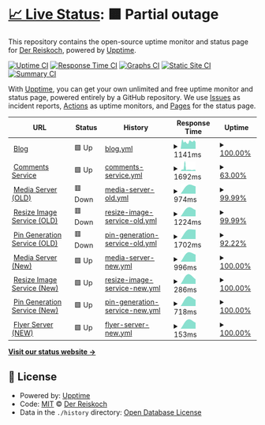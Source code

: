 # [📈 Live Status](https://Der-Reiskoch.github.io/upptime): <!--live status--> **🟧 Partial outage**

This repository contains the open-source uptime monitor and status page for [Der Reiskoch](https://der.reisko.ch), powered by [Upptime](https://github.com/upptime/upptime).

[![Uptime CI](https://github.com/Der-Reiskoch/upptime/workflows/Uptime%20CI/badge.svg)](https://github.com/Der-Reiskoch/upptime/actions?query=workflow%3A%22Uptime+CI%22)
[![Response Time CI](https://github.com/Der-Reiskoch/upptime/workflows/Response%20Time%20CI/badge.svg)](https://github.com/Der-Reiskoch/upptime/actions?query=workflow%3A%22Response+Time+CI%22)
[![Graphs CI](https://github.com/Der-Reiskoch/upptime/workflows/Graphs%20CI/badge.svg)](https://github.com/Der-Reiskoch/upptime/actions?query=workflow%3A%22Graphs+CI%22)
[![Static Site CI](https://github.com/Der-Reiskoch/upptime/workflows/Static%20Site%20CI/badge.svg)](https://github.com/Der-Reiskoch/upptime/actions?query=workflow%3A%22Static+Site+CI%22)
[![Summary CI](https://github.com/Der-Reiskoch/upptime/workflows/Summary%20CI/badge.svg)](https://github.com/Der-Reiskoch/upptime/actions?query=workflow%3A%22Summary+CI%22)

With [Upptime](https://upptime.js.org), you can get your own unlimited and free uptime monitor and status page, powered entirely by a GitHub repository. We use [Issues](https://github.com/Der-Reiskoch/upptime/issues) as incident reports, [Actions](https://github.com/Der-Reiskoch/upptime/actions) as uptime monitors, and [Pages](https://Der-Reiskoch.github.io/upptime) for the status page.

<!--start: status pages-->
<!-- This summary is generated by Upptime (https://github.com/upptime/upptime) -->
<!-- Do not edit this manually, your changes will be overwritten -->
<!-- prettier-ignore -->
| URL | Status | History | Response Time | Uptime |
| --- | ------ | ------- | ------------- | ------ |
| <img alt="" src="https://icons.duckduckgo.com/ip3/www.der-reiskoch.de.ico" height="13"> [Blog](https://www.der-reiskoch.de) | 🟩 Up | [blog.yml](https://github.com/Der-Reiskoch/upptime/commits/HEAD/history/blog.yml) | <details><summary><img alt="Response time graph" src="./graphs/blog/response-time-week.png" height="20"> 1141ms</summary><br><a href="https://Der-Reiskoch.github.io/upptime/history/blog"><img alt="Response time 1250" src="https://img.shields.io/endpoint?url=https%3A%2F%2Fraw.githubusercontent.com%2FDer-Reiskoch%2Fupptime%2FHEAD%2Fapi%2Fblog%2Fresponse-time.json"></a><br><a href="https://Der-Reiskoch.github.io/upptime/history/blog"><img alt="24-hour response time 1072" src="https://img.shields.io/endpoint?url=https%3A%2F%2Fraw.githubusercontent.com%2FDer-Reiskoch%2Fupptime%2FHEAD%2Fapi%2Fblog%2Fresponse-time-day.json"></a><br><a href="https://Der-Reiskoch.github.io/upptime/history/blog"><img alt="7-day response time 1141" src="https://img.shields.io/endpoint?url=https%3A%2F%2Fraw.githubusercontent.com%2FDer-Reiskoch%2Fupptime%2FHEAD%2Fapi%2Fblog%2Fresponse-time-week.json"></a><br><a href="https://Der-Reiskoch.github.io/upptime/history/blog"><img alt="30-day response time 1190" src="https://img.shields.io/endpoint?url=https%3A%2F%2Fraw.githubusercontent.com%2FDer-Reiskoch%2Fupptime%2FHEAD%2Fapi%2Fblog%2Fresponse-time-month.json"></a><br><a href="https://Der-Reiskoch.github.io/upptime/history/blog"><img alt="1-year response time 1211" src="https://img.shields.io/endpoint?url=https%3A%2F%2Fraw.githubusercontent.com%2FDer-Reiskoch%2Fupptime%2FHEAD%2Fapi%2Fblog%2Fresponse-time-year.json"></a></details> | <details><summary><a href="https://Der-Reiskoch.github.io/upptime/history/blog">100.00%</a></summary><a href="https://Der-Reiskoch.github.io/upptime/history/blog"><img alt="All-time uptime 99.86%" src="https://img.shields.io/endpoint?url=https%3A%2F%2Fraw.githubusercontent.com%2FDer-Reiskoch%2Fupptime%2FHEAD%2Fapi%2Fblog%2Fuptime.json"></a><br><a href="https://Der-Reiskoch.github.io/upptime/history/blog"><img alt="24-hour uptime 100.00%" src="https://img.shields.io/endpoint?url=https%3A%2F%2Fraw.githubusercontent.com%2FDer-Reiskoch%2Fupptime%2FHEAD%2Fapi%2Fblog%2Fuptime-day.json"></a><br><a href="https://Der-Reiskoch.github.io/upptime/history/blog"><img alt="7-day uptime 100.00%" src="https://img.shields.io/endpoint?url=https%3A%2F%2Fraw.githubusercontent.com%2FDer-Reiskoch%2Fupptime%2FHEAD%2Fapi%2Fblog%2Fuptime-week.json"></a><br><a href="https://Der-Reiskoch.github.io/upptime/history/blog"><img alt="30-day uptime 98.39%" src="https://img.shields.io/endpoint?url=https%3A%2F%2Fraw.githubusercontent.com%2FDer-Reiskoch%2Fupptime%2FHEAD%2Fapi%2Fblog%2Fuptime-month.json"></a><br><a href="https://Der-Reiskoch.github.io/upptime/history/blog"><img alt="1-year uptime 99.80%" src="https://img.shields.io/endpoint?url=https%3A%2F%2Fraw.githubusercontent.com%2FDer-Reiskoch%2Fupptime%2FHEAD%2Fapi%2Fblog%2Fuptime-year.json"></a></details>
| <img alt="" src="https://icons.duckduckgo.com/ip3/kommentare.koch-reis.de.ico" height="13"> [Comments Service](https://kommentare.koch-reis.de/) | 🟩 Up | [comments-service.yml](https://github.com/Der-Reiskoch/upptime/commits/HEAD/history/comments-service.yml) | <details><summary><img alt="Response time graph" src="./graphs/comments-service/response-time-week.png" height="20"> 1692ms</summary><br><a href="https://Der-Reiskoch.github.io/upptime/history/comments-service"><img alt="Response time 1139" src="https://img.shields.io/endpoint?url=https%3A%2F%2Fraw.githubusercontent.com%2FDer-Reiskoch%2Fupptime%2FHEAD%2Fapi%2Fcomments-service%2Fresponse-time.json"></a><br><a href="https://Der-Reiskoch.github.io/upptime/history/comments-service"><img alt="24-hour response time 728" src="https://img.shields.io/endpoint?url=https%3A%2F%2Fraw.githubusercontent.com%2FDer-Reiskoch%2Fupptime%2FHEAD%2Fapi%2Fcomments-service%2Fresponse-time-day.json"></a><br><a href="https://Der-Reiskoch.github.io/upptime/history/comments-service"><img alt="7-day response time 1692" src="https://img.shields.io/endpoint?url=https%3A%2F%2Fraw.githubusercontent.com%2FDer-Reiskoch%2Fupptime%2FHEAD%2Fapi%2Fcomments-service%2Fresponse-time-week.json"></a><br><a href="https://Der-Reiskoch.github.io/upptime/history/comments-service"><img alt="30-day response time 1644" src="https://img.shields.io/endpoint?url=https%3A%2F%2Fraw.githubusercontent.com%2FDer-Reiskoch%2Fupptime%2FHEAD%2Fapi%2Fcomments-service%2Fresponse-time-month.json"></a><br><a href="https://Der-Reiskoch.github.io/upptime/history/comments-service"><img alt="1-year response time 1170" src="https://img.shields.io/endpoint?url=https%3A%2F%2Fraw.githubusercontent.com%2FDer-Reiskoch%2Fupptime%2FHEAD%2Fapi%2Fcomments-service%2Fresponse-time-year.json"></a></details> | <details><summary><a href="https://Der-Reiskoch.github.io/upptime/history/comments-service">63.00%</a></summary><a href="https://Der-Reiskoch.github.io/upptime/history/comments-service"><img alt="All-time uptime 99.43%" src="https://img.shields.io/endpoint?url=https%3A%2F%2Fraw.githubusercontent.com%2FDer-Reiskoch%2Fupptime%2FHEAD%2Fapi%2Fcomments-service%2Fuptime.json"></a><br><a href="https://Der-Reiskoch.github.io/upptime/history/comments-service"><img alt="24-hour uptime 100.00%" src="https://img.shields.io/endpoint?url=https%3A%2F%2Fraw.githubusercontent.com%2FDer-Reiskoch%2Fupptime%2FHEAD%2Fapi%2Fcomments-service%2Fuptime-day.json"></a><br><a href="https://Der-Reiskoch.github.io/upptime/history/comments-service"><img alt="7-day uptime 63.00%" src="https://img.shields.io/endpoint?url=https%3A%2F%2Fraw.githubusercontent.com%2FDer-Reiskoch%2Fupptime%2FHEAD%2Fapi%2Fcomments-service%2Fuptime-week.json"></a><br><a href="https://Der-Reiskoch.github.io/upptime/history/comments-service"><img alt="30-day uptime 89.88%" src="https://img.shields.io/endpoint?url=https%3A%2F%2Fraw.githubusercontent.com%2FDer-Reiskoch%2Fupptime%2FHEAD%2Fapi%2Fcomments-service%2Fuptime-month.json"></a><br><a href="https://Der-Reiskoch.github.io/upptime/history/comments-service"><img alt="1-year uptime 98.75%" src="https://img.shields.io/endpoint?url=https%3A%2F%2Fraw.githubusercontent.com%2FDer-Reiskoch%2Fupptime%2FHEAD%2Fapi%2Fcomments-service%2Fuptime-year.json"></a></details>
| <img alt="" src="https://icons.duckduckgo.com/ip3/bilder.der-reiskoch.de.ico" height="13"> [Media Server (OLD)](https://bilder.der-reiskoch.de) | 🟥 Down | [media-server-old.yml](https://github.com/Der-Reiskoch/upptime/commits/HEAD/history/media-server-old.yml) | <details><summary><img alt="Response time graph" src="./graphs/media-server-old/response-time-week.png" height="20"> 974ms</summary><br><a href="https://Der-Reiskoch.github.io/upptime/history/media-server-old"><img alt="Response time 974" src="https://img.shields.io/endpoint?url=https%3A%2F%2Fraw.githubusercontent.com%2FDer-Reiskoch%2Fupptime%2FHEAD%2Fapi%2Fmedia-server-old%2Fresponse-time.json"></a><br><a href="https://Der-Reiskoch.github.io/upptime/history/media-server-old"><img alt="24-hour response time 886" src="https://img.shields.io/endpoint?url=https%3A%2F%2Fraw.githubusercontent.com%2FDer-Reiskoch%2Fupptime%2FHEAD%2Fapi%2Fmedia-server-old%2Fresponse-time-day.json"></a><br><a href="https://Der-Reiskoch.github.io/upptime/history/media-server-old"><img alt="7-day response time 974" src="https://img.shields.io/endpoint?url=https%3A%2F%2Fraw.githubusercontent.com%2FDer-Reiskoch%2Fupptime%2FHEAD%2Fapi%2Fmedia-server-old%2Fresponse-time-week.json"></a><br><a href="https://Der-Reiskoch.github.io/upptime/history/media-server-old"><img alt="30-day response time 974" src="https://img.shields.io/endpoint?url=https%3A%2F%2Fraw.githubusercontent.com%2FDer-Reiskoch%2Fupptime%2FHEAD%2Fapi%2Fmedia-server-old%2Fresponse-time-month.json"></a><br><a href="https://Der-Reiskoch.github.io/upptime/history/media-server-old"><img alt="1-year response time 974" src="https://img.shields.io/endpoint?url=https%3A%2F%2Fraw.githubusercontent.com%2FDer-Reiskoch%2Fupptime%2FHEAD%2Fapi%2Fmedia-server-old%2Fresponse-time-year.json"></a></details> | <details><summary><a href="https://Der-Reiskoch.github.io/upptime/history/media-server-old">99.99%</a></summary><a href="https://Der-Reiskoch.github.io/upptime/history/media-server-old"><img alt="All-time uptime 99.99%" src="https://img.shields.io/endpoint?url=https%3A%2F%2Fraw.githubusercontent.com%2FDer-Reiskoch%2Fupptime%2FHEAD%2Fapi%2Fmedia-server-old%2Fuptime.json"></a><br><a href="https://Der-Reiskoch.github.io/upptime/history/media-server-old"><img alt="24-hour uptime 99.98%" src="https://img.shields.io/endpoint?url=https%3A%2F%2Fraw.githubusercontent.com%2FDer-Reiskoch%2Fupptime%2FHEAD%2Fapi%2Fmedia-server-old%2Fuptime-day.json"></a><br><a href="https://Der-Reiskoch.github.io/upptime/history/media-server-old"><img alt="7-day uptime 99.99%" src="https://img.shields.io/endpoint?url=https%3A%2F%2Fraw.githubusercontent.com%2FDer-Reiskoch%2Fupptime%2FHEAD%2Fapi%2Fmedia-server-old%2Fuptime-week.json"></a><br><a href="https://Der-Reiskoch.github.io/upptime/history/media-server-old"><img alt="30-day uptime 99.99%" src="https://img.shields.io/endpoint?url=https%3A%2F%2Fraw.githubusercontent.com%2FDer-Reiskoch%2Fupptime%2FHEAD%2Fapi%2Fmedia-server-old%2Fuptime-month.json"></a><br><a href="https://Der-Reiskoch.github.io/upptime/history/media-server-old"><img alt="1-year uptime 99.99%" src="https://img.shields.io/endpoint?url=https%3A%2F%2Fraw.githubusercontent.com%2FDer-Reiskoch%2Fupptime%2FHEAD%2Fapi%2Fmedia-server-old%2Fuptime-year.json"></a></details>
| <img alt="" src="https://icons.duckduckgo.com/ip3/resize.der-reiskoch.de.ico" height="13"> [Resize Image Service (OLD)](https://resize.der-reiskoch.de/?src=%2fmedia%2f1000%2f1091%2fgefuellte_lotuswurzel.jpg&width=190) | 🟥 Down | [resize-image-service-old.yml](https://github.com/Der-Reiskoch/upptime/commits/HEAD/history/resize-image-service-old.yml) | <details><summary><img alt="Response time graph" src="./graphs/resize-image-service-old/response-time-week.png" height="20"> 1224ms</summary><br><a href="https://Der-Reiskoch.github.io/upptime/history/resize-image-service-old"><img alt="Response time 1224" src="https://img.shields.io/endpoint?url=https%3A%2F%2Fraw.githubusercontent.com%2FDer-Reiskoch%2Fupptime%2FHEAD%2Fapi%2Fresize-image-service-old%2Fresponse-time.json"></a><br><a href="https://Der-Reiskoch.github.io/upptime/history/resize-image-service-old"><img alt="24-hour response time 1007" src="https://img.shields.io/endpoint?url=https%3A%2F%2Fraw.githubusercontent.com%2FDer-Reiskoch%2Fupptime%2FHEAD%2Fapi%2Fresize-image-service-old%2Fresponse-time-day.json"></a><br><a href="https://Der-Reiskoch.github.io/upptime/history/resize-image-service-old"><img alt="7-day response time 1224" src="https://img.shields.io/endpoint?url=https%3A%2F%2Fraw.githubusercontent.com%2FDer-Reiskoch%2Fupptime%2FHEAD%2Fapi%2Fresize-image-service-old%2Fresponse-time-week.json"></a><br><a href="https://Der-Reiskoch.github.io/upptime/history/resize-image-service-old"><img alt="30-day response time 1224" src="https://img.shields.io/endpoint?url=https%3A%2F%2Fraw.githubusercontent.com%2FDer-Reiskoch%2Fupptime%2FHEAD%2Fapi%2Fresize-image-service-old%2Fresponse-time-month.json"></a><br><a href="https://Der-Reiskoch.github.io/upptime/history/resize-image-service-old"><img alt="1-year response time 1224" src="https://img.shields.io/endpoint?url=https%3A%2F%2Fraw.githubusercontent.com%2FDer-Reiskoch%2Fupptime%2FHEAD%2Fapi%2Fresize-image-service-old%2Fresponse-time-year.json"></a></details> | <details><summary><a href="https://Der-Reiskoch.github.io/upptime/history/resize-image-service-old">99.99%</a></summary><a href="https://Der-Reiskoch.github.io/upptime/history/resize-image-service-old"><img alt="All-time uptime 99.99%" src="https://img.shields.io/endpoint?url=https%3A%2F%2Fraw.githubusercontent.com%2FDer-Reiskoch%2Fupptime%2FHEAD%2Fapi%2Fresize-image-service-old%2Fuptime.json"></a><br><a href="https://Der-Reiskoch.github.io/upptime/history/resize-image-service-old"><img alt="24-hour uptime 99.98%" src="https://img.shields.io/endpoint?url=https%3A%2F%2Fraw.githubusercontent.com%2FDer-Reiskoch%2Fupptime%2FHEAD%2Fapi%2Fresize-image-service-old%2Fuptime-day.json"></a><br><a href="https://Der-Reiskoch.github.io/upptime/history/resize-image-service-old"><img alt="7-day uptime 99.99%" src="https://img.shields.io/endpoint?url=https%3A%2F%2Fraw.githubusercontent.com%2FDer-Reiskoch%2Fupptime%2FHEAD%2Fapi%2Fresize-image-service-old%2Fuptime-week.json"></a><br><a href="https://Der-Reiskoch.github.io/upptime/history/resize-image-service-old"><img alt="30-day uptime 99.99%" src="https://img.shields.io/endpoint?url=https%3A%2F%2Fraw.githubusercontent.com%2FDer-Reiskoch%2Fupptime%2FHEAD%2Fapi%2Fresize-image-service-old%2Fuptime-month.json"></a><br><a href="https://Der-Reiskoch.github.io/upptime/history/resize-image-service-old"><img alt="1-year uptime 99.99%" src="https://img.shields.io/endpoint?url=https%3A%2F%2Fraw.githubusercontent.com%2FDer-Reiskoch%2Fupptime%2FHEAD%2Fapi%2Fresize-image-service-old%2Fuptime-year.json"></a></details>
| <img alt="" src="https://icons.duckduckgo.com/ip3/pins.der-reiskoch.de.ico" height="13"> [Pin Generation Service (OLD)](https://pins.der-reiskoch.de/v2/?id=1271&title=Gaeng%20Om%20Moo%20aus%20dem%20Isaan) | 🟥 Down | [pin-generation-service-old.yml](https://github.com/Der-Reiskoch/upptime/commits/HEAD/history/pin-generation-service-old.yml) | <details><summary><img alt="Response time graph" src="./graphs/pin-generation-service-old/response-time-week.png" height="20"> 1702ms</summary><br><a href="https://Der-Reiskoch.github.io/upptime/history/pin-generation-service-old"><img alt="Response time 1702" src="https://img.shields.io/endpoint?url=https%3A%2F%2Fraw.githubusercontent.com%2FDer-Reiskoch%2Fupptime%2FHEAD%2Fapi%2Fpin-generation-service-old%2Fresponse-time.json"></a><br><a href="https://Der-Reiskoch.github.io/upptime/history/pin-generation-service-old"><img alt="24-hour response time 1685" src="https://img.shields.io/endpoint?url=https%3A%2F%2Fraw.githubusercontent.com%2FDer-Reiskoch%2Fupptime%2FHEAD%2Fapi%2Fpin-generation-service-old%2Fresponse-time-day.json"></a><br><a href="https://Der-Reiskoch.github.io/upptime/history/pin-generation-service-old"><img alt="7-day response time 1702" src="https://img.shields.io/endpoint?url=https%3A%2F%2Fraw.githubusercontent.com%2FDer-Reiskoch%2Fupptime%2FHEAD%2Fapi%2Fpin-generation-service-old%2Fresponse-time-week.json"></a><br><a href="https://Der-Reiskoch.github.io/upptime/history/pin-generation-service-old"><img alt="30-day response time 1702" src="https://img.shields.io/endpoint?url=https%3A%2F%2Fraw.githubusercontent.com%2FDer-Reiskoch%2Fupptime%2FHEAD%2Fapi%2Fpin-generation-service-old%2Fresponse-time-month.json"></a><br><a href="https://Der-Reiskoch.github.io/upptime/history/pin-generation-service-old"><img alt="1-year response time 1702" src="https://img.shields.io/endpoint?url=https%3A%2F%2Fraw.githubusercontent.com%2FDer-Reiskoch%2Fupptime%2FHEAD%2Fapi%2Fpin-generation-service-old%2Fresponse-time-year.json"></a></details> | <details><summary><a href="https://Der-Reiskoch.github.io/upptime/history/pin-generation-service-old">92.22%</a></summary><a href="https://Der-Reiskoch.github.io/upptime/history/pin-generation-service-old"><img alt="All-time uptime 92.22%" src="https://img.shields.io/endpoint?url=https%3A%2F%2Fraw.githubusercontent.com%2FDer-Reiskoch%2Fupptime%2FHEAD%2Fapi%2Fpin-generation-service-old%2Fuptime.json"></a><br><a href="https://Der-Reiskoch.github.io/upptime/history/pin-generation-service-old"><img alt="24-hour uptime 89.72%" src="https://img.shields.io/endpoint?url=https%3A%2F%2Fraw.githubusercontent.com%2FDer-Reiskoch%2Fupptime%2FHEAD%2Fapi%2Fpin-generation-service-old%2Fuptime-day.json"></a><br><a href="https://Der-Reiskoch.github.io/upptime/history/pin-generation-service-old"><img alt="7-day uptime 92.22%" src="https://img.shields.io/endpoint?url=https%3A%2F%2Fraw.githubusercontent.com%2FDer-Reiskoch%2Fupptime%2FHEAD%2Fapi%2Fpin-generation-service-old%2Fuptime-week.json"></a><br><a href="https://Der-Reiskoch.github.io/upptime/history/pin-generation-service-old"><img alt="30-day uptime 92.22%" src="https://img.shields.io/endpoint?url=https%3A%2F%2Fraw.githubusercontent.com%2FDer-Reiskoch%2Fupptime%2FHEAD%2Fapi%2Fpin-generation-service-old%2Fuptime-month.json"></a><br><a href="https://Der-Reiskoch.github.io/upptime/history/pin-generation-service-old"><img alt="1-year uptime 92.22%" src="https://img.shields.io/endpoint?url=https%3A%2F%2Fraw.githubusercontent.com%2FDer-Reiskoch%2Fupptime%2FHEAD%2Fapi%2Fpin-generation-service-old%2Fuptime-year.json"></a></details>
| <img alt="" src="https://icons.duckduckgo.com/ip3/bilder.koch-reis.de.ico" height="13"> [Media Server (New)](https://bilder.koch-reis.de/media/1200/1263/buch_und_block.webp) | 🟩 Up | [media-server-new.yml](https://github.com/Der-Reiskoch/upptime/commits/HEAD/history/media-server-new.yml) | <details><summary><img alt="Response time graph" src="./graphs/media-server-new/response-time-week.png" height="20"> 996ms</summary><br><a href="https://Der-Reiskoch.github.io/upptime/history/media-server-new"><img alt="Response time 996" src="https://img.shields.io/endpoint?url=https%3A%2F%2Fraw.githubusercontent.com%2FDer-Reiskoch%2Fupptime%2FHEAD%2Fapi%2Fmedia-server-new%2Fresponse-time.json"></a><br><a href="https://Der-Reiskoch.github.io/upptime/history/media-server-new"><img alt="24-hour response time 850" src="https://img.shields.io/endpoint?url=https%3A%2F%2Fraw.githubusercontent.com%2FDer-Reiskoch%2Fupptime%2FHEAD%2Fapi%2Fmedia-server-new%2Fresponse-time-day.json"></a><br><a href="https://Der-Reiskoch.github.io/upptime/history/media-server-new"><img alt="7-day response time 996" src="https://img.shields.io/endpoint?url=https%3A%2F%2Fraw.githubusercontent.com%2FDer-Reiskoch%2Fupptime%2FHEAD%2Fapi%2Fmedia-server-new%2Fresponse-time-week.json"></a><br><a href="https://Der-Reiskoch.github.io/upptime/history/media-server-new"><img alt="30-day response time 996" src="https://img.shields.io/endpoint?url=https%3A%2F%2Fraw.githubusercontent.com%2FDer-Reiskoch%2Fupptime%2FHEAD%2Fapi%2Fmedia-server-new%2Fresponse-time-month.json"></a><br><a href="https://Der-Reiskoch.github.io/upptime/history/media-server-new"><img alt="1-year response time 996" src="https://img.shields.io/endpoint?url=https%3A%2F%2Fraw.githubusercontent.com%2FDer-Reiskoch%2Fupptime%2FHEAD%2Fapi%2Fmedia-server-new%2Fresponse-time-year.json"></a></details> | <details><summary><a href="https://Der-Reiskoch.github.io/upptime/history/media-server-new">100.00%</a></summary><a href="https://Der-Reiskoch.github.io/upptime/history/media-server-new"><img alt="All-time uptime 100.00%" src="https://img.shields.io/endpoint?url=https%3A%2F%2Fraw.githubusercontent.com%2FDer-Reiskoch%2Fupptime%2FHEAD%2Fapi%2Fmedia-server-new%2Fuptime.json"></a><br><a href="https://Der-Reiskoch.github.io/upptime/history/media-server-new"><img alt="24-hour uptime 100.00%" src="https://img.shields.io/endpoint?url=https%3A%2F%2Fraw.githubusercontent.com%2FDer-Reiskoch%2Fupptime%2FHEAD%2Fapi%2Fmedia-server-new%2Fuptime-day.json"></a><br><a href="https://Der-Reiskoch.github.io/upptime/history/media-server-new"><img alt="7-day uptime 100.00%" src="https://img.shields.io/endpoint?url=https%3A%2F%2Fraw.githubusercontent.com%2FDer-Reiskoch%2Fupptime%2FHEAD%2Fapi%2Fmedia-server-new%2Fuptime-week.json"></a><br><a href="https://Der-Reiskoch.github.io/upptime/history/media-server-new"><img alt="30-day uptime 100.00%" src="https://img.shields.io/endpoint?url=https%3A%2F%2Fraw.githubusercontent.com%2FDer-Reiskoch%2Fupptime%2FHEAD%2Fapi%2Fmedia-server-new%2Fuptime-month.json"></a><br><a href="https://Der-Reiskoch.github.io/upptime/history/media-server-new"><img alt="1-year uptime 100.00%" src="https://img.shields.io/endpoint?url=https%3A%2F%2Fraw.githubusercontent.com%2FDer-Reiskoch%2Fupptime%2FHEAD%2Fapi%2Fmedia-server-new%2Fuptime-year.json"></a></details>
| <img alt="" src="https://icons.duckduckgo.com/ip3/bilder.koch-reis.de.ico" height="13"> [Resize Image Service (New)](https://bilder.koch-reis.de/resize/v2/?width=190&src=%2fmedia%2f0900%2f0918%2fnuea_pad_phed_prik_thai_on.jpg) | 🟩 Up | [resize-image-service-new.yml](https://github.com/Der-Reiskoch/upptime/commits/HEAD/history/resize-image-service-new.yml) | <details><summary><img alt="Response time graph" src="./graphs/resize-image-service-new/response-time-week.png" height="20"> 286ms</summary><br><a href="https://Der-Reiskoch.github.io/upptime/history/resize-image-service-new"><img alt="Response time 286" src="https://img.shields.io/endpoint?url=https%3A%2F%2Fraw.githubusercontent.com%2FDer-Reiskoch%2Fupptime%2FHEAD%2Fapi%2Fresize-image-service-new%2Fresponse-time.json"></a><br><a href="https://Der-Reiskoch.github.io/upptime/history/resize-image-service-new"><img alt="24-hour response time 179" src="https://img.shields.io/endpoint?url=https%3A%2F%2Fraw.githubusercontent.com%2FDer-Reiskoch%2Fupptime%2FHEAD%2Fapi%2Fresize-image-service-new%2Fresponse-time-day.json"></a><br><a href="https://Der-Reiskoch.github.io/upptime/history/resize-image-service-new"><img alt="7-day response time 286" src="https://img.shields.io/endpoint?url=https%3A%2F%2Fraw.githubusercontent.com%2FDer-Reiskoch%2Fupptime%2FHEAD%2Fapi%2Fresize-image-service-new%2Fresponse-time-week.json"></a><br><a href="https://Der-Reiskoch.github.io/upptime/history/resize-image-service-new"><img alt="30-day response time 286" src="https://img.shields.io/endpoint?url=https%3A%2F%2Fraw.githubusercontent.com%2FDer-Reiskoch%2Fupptime%2FHEAD%2Fapi%2Fresize-image-service-new%2Fresponse-time-month.json"></a><br><a href="https://Der-Reiskoch.github.io/upptime/history/resize-image-service-new"><img alt="1-year response time 286" src="https://img.shields.io/endpoint?url=https%3A%2F%2Fraw.githubusercontent.com%2FDer-Reiskoch%2Fupptime%2FHEAD%2Fapi%2Fresize-image-service-new%2Fresponse-time-year.json"></a></details> | <details><summary><a href="https://Der-Reiskoch.github.io/upptime/history/resize-image-service-new">100.00%</a></summary><a href="https://Der-Reiskoch.github.io/upptime/history/resize-image-service-new"><img alt="All-time uptime 100.00%" src="https://img.shields.io/endpoint?url=https%3A%2F%2Fraw.githubusercontent.com%2FDer-Reiskoch%2Fupptime%2FHEAD%2Fapi%2Fresize-image-service-new%2Fuptime.json"></a><br><a href="https://Der-Reiskoch.github.io/upptime/history/resize-image-service-new"><img alt="24-hour uptime 100.00%" src="https://img.shields.io/endpoint?url=https%3A%2F%2Fraw.githubusercontent.com%2FDer-Reiskoch%2Fupptime%2FHEAD%2Fapi%2Fresize-image-service-new%2Fuptime-day.json"></a><br><a href="https://Der-Reiskoch.github.io/upptime/history/resize-image-service-new"><img alt="7-day uptime 100.00%" src="https://img.shields.io/endpoint?url=https%3A%2F%2Fraw.githubusercontent.com%2FDer-Reiskoch%2Fupptime%2FHEAD%2Fapi%2Fresize-image-service-new%2Fuptime-week.json"></a><br><a href="https://Der-Reiskoch.github.io/upptime/history/resize-image-service-new"><img alt="30-day uptime 100.00%" src="https://img.shields.io/endpoint?url=https%3A%2F%2Fraw.githubusercontent.com%2FDer-Reiskoch%2Fupptime%2FHEAD%2Fapi%2Fresize-image-service-new%2Fuptime-month.json"></a><br><a href="https://Der-Reiskoch.github.io/upptime/history/resize-image-service-new"><img alt="1-year uptime 100.00%" src="https://img.shields.io/endpoint?url=https%3A%2F%2Fraw.githubusercontent.com%2FDer-Reiskoch%2Fupptime%2FHEAD%2Fapi%2Fresize-image-service-new%2Fuptime-year.json"></a></details>
| <img alt="" src="https://icons.duckduckgo.com/ip3/bilder.koch-reis.de.ico" height="13"> [Pin Generation Service (New)](https://bilder.koch-reis.de/pin/v2/?id=1300&title=Thail%C3%A4ndischer%20Salad%20Talee-Sap) | 🟩 Up | [pin-generation-service-new.yml](https://github.com/Der-Reiskoch/upptime/commits/HEAD/history/pin-generation-service-new.yml) | <details><summary><img alt="Response time graph" src="./graphs/pin-generation-service-new/response-time-week.png" height="20"> 718ms</summary><br><a href="https://Der-Reiskoch.github.io/upptime/history/pin-generation-service-new"><img alt="Response time 718" src="https://img.shields.io/endpoint?url=https%3A%2F%2Fraw.githubusercontent.com%2FDer-Reiskoch%2Fupptime%2FHEAD%2Fapi%2Fpin-generation-service-new%2Fresponse-time.json"></a><br><a href="https://Der-Reiskoch.github.io/upptime/history/pin-generation-service-new"><img alt="24-hour response time 559" src="https://img.shields.io/endpoint?url=https%3A%2F%2Fraw.githubusercontent.com%2FDer-Reiskoch%2Fupptime%2FHEAD%2Fapi%2Fpin-generation-service-new%2Fresponse-time-day.json"></a><br><a href="https://Der-Reiskoch.github.io/upptime/history/pin-generation-service-new"><img alt="7-day response time 718" src="https://img.shields.io/endpoint?url=https%3A%2F%2Fraw.githubusercontent.com%2FDer-Reiskoch%2Fupptime%2FHEAD%2Fapi%2Fpin-generation-service-new%2Fresponse-time-week.json"></a><br><a href="https://Der-Reiskoch.github.io/upptime/history/pin-generation-service-new"><img alt="30-day response time 718" src="https://img.shields.io/endpoint?url=https%3A%2F%2Fraw.githubusercontent.com%2FDer-Reiskoch%2Fupptime%2FHEAD%2Fapi%2Fpin-generation-service-new%2Fresponse-time-month.json"></a><br><a href="https://Der-Reiskoch.github.io/upptime/history/pin-generation-service-new"><img alt="1-year response time 718" src="https://img.shields.io/endpoint?url=https%3A%2F%2Fraw.githubusercontent.com%2FDer-Reiskoch%2Fupptime%2FHEAD%2Fapi%2Fpin-generation-service-new%2Fresponse-time-year.json"></a></details> | <details><summary><a href="https://Der-Reiskoch.github.io/upptime/history/pin-generation-service-new">100.00%</a></summary><a href="https://Der-Reiskoch.github.io/upptime/history/pin-generation-service-new"><img alt="All-time uptime 100.00%" src="https://img.shields.io/endpoint?url=https%3A%2F%2Fraw.githubusercontent.com%2FDer-Reiskoch%2Fupptime%2FHEAD%2Fapi%2Fpin-generation-service-new%2Fuptime.json"></a><br><a href="https://Der-Reiskoch.github.io/upptime/history/pin-generation-service-new"><img alt="24-hour uptime 100.00%" src="https://img.shields.io/endpoint?url=https%3A%2F%2Fraw.githubusercontent.com%2FDer-Reiskoch%2Fupptime%2FHEAD%2Fapi%2Fpin-generation-service-new%2Fuptime-day.json"></a><br><a href="https://Der-Reiskoch.github.io/upptime/history/pin-generation-service-new"><img alt="7-day uptime 100.00%" src="https://img.shields.io/endpoint?url=https%3A%2F%2Fraw.githubusercontent.com%2FDer-Reiskoch%2Fupptime%2FHEAD%2Fapi%2Fpin-generation-service-new%2Fuptime-week.json"></a><br><a href="https://Der-Reiskoch.github.io/upptime/history/pin-generation-service-new"><img alt="30-day uptime 100.00%" src="https://img.shields.io/endpoint?url=https%3A%2F%2Fraw.githubusercontent.com%2FDer-Reiskoch%2Fupptime%2FHEAD%2Fapi%2Fpin-generation-service-new%2Fuptime-month.json"></a><br><a href="https://Der-Reiskoch.github.io/upptime/history/pin-generation-service-new"><img alt="1-year uptime 100.00%" src="https://img.shields.io/endpoint?url=https%3A%2F%2Fraw.githubusercontent.com%2FDer-Reiskoch%2Fupptime%2FHEAD%2Fapi%2Fpin-generation-service-new%2Fuptime-year.json"></a></details>
| <img alt="" src="https://icons.duckduckgo.com/ip3/bilder.koch-reis.de.ico" height="13"> [Flyer Server (NEW)](https://bilder.koch-reis.de/flyer/v1/?id=20240414_oberhausen.jpg) | 🟩 Up | [flyer-server-new.yml](https://github.com/Der-Reiskoch/upptime/commits/HEAD/history/flyer-server-new.yml) | <details><summary><img alt="Response time graph" src="./graphs/flyer-server-new/response-time-week.png" height="20"> 153ms</summary><br><a href="https://Der-Reiskoch.github.io/upptime/history/flyer-server-new"><img alt="Response time 153" src="https://img.shields.io/endpoint?url=https%3A%2F%2Fraw.githubusercontent.com%2FDer-Reiskoch%2Fupptime%2FHEAD%2Fapi%2Fflyer-server-new%2Fresponse-time.json"></a><br><a href="https://Der-Reiskoch.github.io/upptime/history/flyer-server-new"><img alt="24-hour response time 119" src="https://img.shields.io/endpoint?url=https%3A%2F%2Fraw.githubusercontent.com%2FDer-Reiskoch%2Fupptime%2FHEAD%2Fapi%2Fflyer-server-new%2Fresponse-time-day.json"></a><br><a href="https://Der-Reiskoch.github.io/upptime/history/flyer-server-new"><img alt="7-day response time 153" src="https://img.shields.io/endpoint?url=https%3A%2F%2Fraw.githubusercontent.com%2FDer-Reiskoch%2Fupptime%2FHEAD%2Fapi%2Fflyer-server-new%2Fresponse-time-week.json"></a><br><a href="https://Der-Reiskoch.github.io/upptime/history/flyer-server-new"><img alt="30-day response time 153" src="https://img.shields.io/endpoint?url=https%3A%2F%2Fraw.githubusercontent.com%2FDer-Reiskoch%2Fupptime%2FHEAD%2Fapi%2Fflyer-server-new%2Fresponse-time-month.json"></a><br><a href="https://Der-Reiskoch.github.io/upptime/history/flyer-server-new"><img alt="1-year response time 153" src="https://img.shields.io/endpoint?url=https%3A%2F%2Fraw.githubusercontent.com%2FDer-Reiskoch%2Fupptime%2FHEAD%2Fapi%2Fflyer-server-new%2Fresponse-time-year.json"></a></details> | <details><summary><a href="https://Der-Reiskoch.github.io/upptime/history/flyer-server-new">100.00%</a></summary><a href="https://Der-Reiskoch.github.io/upptime/history/flyer-server-new"><img alt="All-time uptime 100.00%" src="https://img.shields.io/endpoint?url=https%3A%2F%2Fraw.githubusercontent.com%2FDer-Reiskoch%2Fupptime%2FHEAD%2Fapi%2Fflyer-server-new%2Fuptime.json"></a><br><a href="https://Der-Reiskoch.github.io/upptime/history/flyer-server-new"><img alt="24-hour uptime 100.00%" src="https://img.shields.io/endpoint?url=https%3A%2F%2Fraw.githubusercontent.com%2FDer-Reiskoch%2Fupptime%2FHEAD%2Fapi%2Fflyer-server-new%2Fuptime-day.json"></a><br><a href="https://Der-Reiskoch.github.io/upptime/history/flyer-server-new"><img alt="7-day uptime 100.00%" src="https://img.shields.io/endpoint?url=https%3A%2F%2Fraw.githubusercontent.com%2FDer-Reiskoch%2Fupptime%2FHEAD%2Fapi%2Fflyer-server-new%2Fuptime-week.json"></a><br><a href="https://Der-Reiskoch.github.io/upptime/history/flyer-server-new"><img alt="30-day uptime 100.00%" src="https://img.shields.io/endpoint?url=https%3A%2F%2Fraw.githubusercontent.com%2FDer-Reiskoch%2Fupptime%2FHEAD%2Fapi%2Fflyer-server-new%2Fuptime-month.json"></a><br><a href="https://Der-Reiskoch.github.io/upptime/history/flyer-server-new"><img alt="1-year uptime 100.00%" src="https://img.shields.io/endpoint?url=https%3A%2F%2Fraw.githubusercontent.com%2FDer-Reiskoch%2Fupptime%2FHEAD%2Fapi%2Fflyer-server-new%2Fuptime-year.json"></a></details>

<!--end: status pages-->

[**Visit our status website →**](https://Der-Reiskoch.github.io/upptime)

## 📄 License

- Powered by: [Upptime](https://github.com/upptime/upptime)
- Code: [MIT](./LICENSE) © [Der Reiskoch](https://der.reisko.ch)
- Data in the `./history` directory: [Open Database License](https://opendatacommons.org/licenses/odbl/1-0/)
